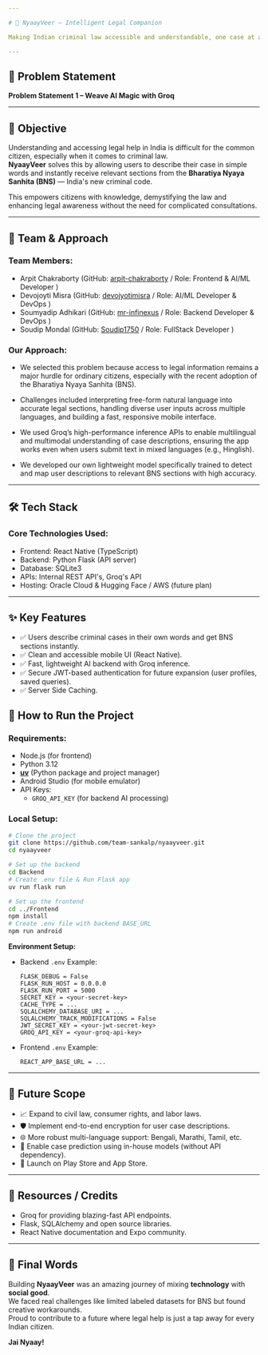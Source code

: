 ```yaml
---

# 🚀 NyaayVeer – Intelligent Legal Companion

Making Indian criminal law accessible and understandable, one case at a time.

---
```


## 📌 Problem Statement

**Problem Statement 1 – Weave AI Magic with Groq**

---

## 🎯 Objective

Understanding and accessing legal help in India is difficult for the common citizen, especially when it comes to criminal law.  
**NyaayVeer** solves this by allowing users to describe their case in simple words and instantly receive relevant sections from the **Bharatiya Nyaya Sanhita (BNS)** — India's new criminal code.

This empowers citizens with knowledge, demystifying the law and enhancing legal awareness without the need for complicated consultations.

---

## 🧠 Team & Approach

### Team Members:  
- Arpit Chakraborty (GitHub: [arpit-chakraborty](https://github.com/arpit-chakraborty) / Role: Frontend & AI/ML Developer )  
- Devojoyti Misra (GitHub: [devojyotimisra](https://github.com/devojyotimisra) / Role: AI/ML Developer & DevOps )  
- Soumyadip Adhikari (GitHub: [mr-infinexus](https://github.com/mr-infinexus) / Role: Backend Developer & DevOps )
- Soudip Mondal (GitHub: [Soudip1750](https://github.com/Soudip1750) / Role: FullStack Developer )

### Our Approach:  
- We selected this problem because access to legal information remains a major hurdle for ordinary citizens, especially with the recent adoption of the Bharatiya Nyaya Sanhita (BNS).

- Challenges included interpreting free-form natural language into accurate legal sections, handling diverse user inputs across multiple languages, and building a fast, responsive mobile interface.

- We used Groq’s high-performance inference APIs to enable multilingual and multimodal understanding of case descriptions, ensuring the app works even when users submit text in mixed languages (e.g., Hinglish).

- We developed our own lightweight model specifically trained to detect and map user descriptions to relevant BNS sections with high accuracy.

---

## 🛠️ Tech Stack

### Core Technologies Used:
- Frontend: React Native (TypeScript)
- Backend: Python Flask (API server)
- Database: SQLite3
- APIs: Internal REST API's, Groq's API
- Hosting: Oracle Cloud & Hugging Face / AWS (future plan)

---

## ✨ Key Features

- ✅ Users describe criminal cases in their own words and get BNS sections instantly.  
- ✅ Clean and accessible mobile UI (React Native).  
- ✅ Fast, lightweight AI backend with Groq inference.  
- ✅ Secure JWT-based authentication for future expansion (user profiles, saved queries).  
- ✅ Server Side Caching.

## 🧪 How to Run the Project

### Requirements:
- Node.js (for frontend)
- Python 3.12
- **[uv](https://docs.astral.sh/uv/getting-started/installation/)** (Python package and project manager)
- Android Studio (for mobile emulator)
- API Keys:  
  - `GROQ_API_KEY` (for backend AI processing)

### Local Setup:

```bash
# Clone the project
git clone https://github.com/team-sankalp/nyaayveer.git
cd nyaayveer

# Set up the backend
cd Backend
# Create .env file & Run Flask app
uv run flask run

# Set up the frontend
cd ../Frontend
npm install
# Create .env file with backend BASE_URL
npm run android
```

**Environment Setup:**

- Backend `.env` Example:

    ```env
    FLASK_DEBUG = False
    FLASK_RUN_HOST = 0.0.0.0
    FLASK_RUN_PORT = 5000
    SECRET_KEY = <your-secret-key>
    CACHE_TYPE = ...
    SQLALCHEMY_DATABASE_URI = ...
    SQLALCHEMY_TRACK_MODIFICATIONS = False
    JWT_SECRET_KEY = <your-jwt-secret-key>
    GROQ_API_KEY = <your-groq-api-key>
    ```

- Frontend `.env` Example:

    ```env
    REACT_APP_BASE_URL = ...
    ```

---

## 🧬 Future Scope

- 📈 Expand to civil law, consumer rights, and labor laws.  
- 🛡️ Implement end-to-end encryption for user case descriptions.  
- 🌐 More robust multi-language support: Bengali, Marathi, Tamil, etc.  
- 🤖 Enable case prediction using in-house models (without API dependency).  
- 📲 Launch on Play Store and App Store.

---

## 📎 Resources / Credits

- Groq for providing blazing-fast API endpoints.  
- Flask, SQLAlchemy and open source libraries.  
- React Native documentation and Expo community.

---

## 🏁 Final Words

Building **NyaayVeer** was an amazing journey of mixing **technology** with **social good**.  
We faced real challenges like limited labeled datasets for BNS but found creative workarounds.  
Proud to contribute to a future where legal help is just a tap away for every Indian citizen.

**Jai Nyaay!**
